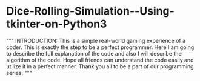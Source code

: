 # Dice-Rolling-Simulation--Using-tkinter-on-Python3

"""
INTRODUCTION:
This is a simple real-world gaming experience of a coder. This is exactly the step to be a perfect programmer. Here I am going to describe the full explanation of the code and also I will describe the algorithm of the code. Hope all friends can understand the code easily and utilize it in a perfect manner. Thank you all to be a part of our programming series.
"""
